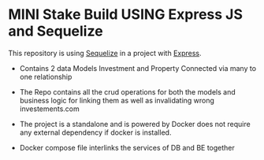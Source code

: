 # MINI Stake Build USING Express JS and Sequelize

This repository is using [Sequelize](https://sequelize.org/) in a project with [Express](https://github.com/expressjs/express#readme).

* Contains 2 data Models Investment and Property Connected via many to one relationship

* The Repo contains all the crud operations for both the models and business logic for linking them as well as invalidating wrong investements.com

* The project is a standalone and is powered by Docker does not require any external dependency if docker is installed.

* Docker compose file interlinks the services of DB and BE together

